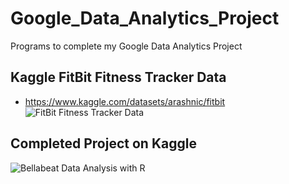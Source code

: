 # Google_Data_Analytics_Project
Programs to complete my Google Data Analytics Project

## Kaggle FitBit Fitness Tracker Data
- https://www.kaggle.com/datasets/arashnic/fitbit
![FitBit Fitness Tracker Data]((https://www.kaggle.com/datasets/arashnic/fitbit))

## Completed Project on Kaggle
![Bellabeat Data Analysis with R](([https://www.kaggle.com/datasets/arashnic/fitbit](https://www.kaggle.com/code/michaelcintolo/bellabeat-data-analysis-with-r)))

<!---
mike-cintolo/mike-cintolo is a ✨ special ✨ repository because its `README.md` (this file) appears on your GitHub profile.
You can click the Preview link to take a look at your changes.
--->

